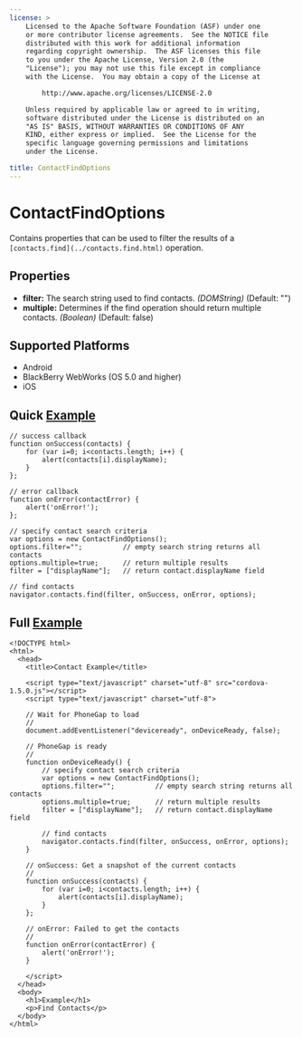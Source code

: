 ```yaml
---
license: >
    Licensed to the Apache Software Foundation (ASF) under one
    or more contributor license agreements.  See the NOTICE file
    distributed with this work for additional information
    regarding copyright ownership.  The ASF licenses this file
    to you under the Apache License, Version 2.0 (the
    "License"); you may not use this file except in compliance
    with the License.  You may obtain a copy of the License at

        http://www.apache.org/licenses/LICENSE-2.0

    Unless required by applicable law or agreed to in writing,
    software distributed under the License is distributed on an
    "AS IS" BASIS, WITHOUT WARRANTIES OR CONDITIONS OF ANY
    KIND, either express or implied.  See the License for the
    specific language governing permissions and limitations
    under the License.

title: ContactFindOptions
---
```


ContactFindOptions
==================

Contains properties that can be used to filter the results of a `[contacts.find](../contacts.find.html)` operation.

Properties
----------

- __filter:__ The search string used to find contacts. _(DOMString)_ (Default: "")
- __multiple:__ Determines if the find operation should return multiple contacts. _(Boolean)_ (Default: false)


Supported Platforms
-------------------

- Android
- BlackBerry WebWorks (OS 5.0 and higher)
- iOS

Quick [Example](../../storage/storage.opendatabase.html)
-------------

	// success callback
    function onSuccess(contacts) {
		for (var i=0; i<contacts.length; i++) {
			alert(contacts[i].displayName);
		}
    };

	// error callback
    function onError(contactError) {
        alert('onError!');
    };

	// specify contact search criteria
    var options = new ContactFindOptions();
	options.filter="";			// empty search string returns all contacts
	options.multiple=true;		// return multiple results
	filter = ["displayName"];	// return contact.displayName field
	
	// find contacts
    navigator.contacts.find(filter, onSuccess, onError, options);

Full [Example](../../storage/storage.opendatabase.html)
------------

    <!DOCTYPE html>
    <html>
      <head>
        <title>Contact Example</title>

        <script type="text/javascript" charset="utf-8" src="cordova-1.5.0.js"></script>
        <script type="text/javascript" charset="utf-8">

        // Wait for PhoneGap to load
        //
        document.addEventListener("deviceready", onDeviceReady, false);

        // PhoneGap is ready
        //
        function onDeviceReady() {
			// specify contact search criteria
		    var options = new ContactFindOptions();
			options.filter="";			// empty search string returns all contacts
			options.multiple=true;		// return multiple results
			filter = ["displayName"];	// return contact.displayName field

			// find contacts
		    navigator.contacts.find(filter, onSuccess, onError, options);
        }
    
        // onSuccess: Get a snapshot of the current contacts
        //
		function onSuccess(contacts) {
			for (var i=0; i<contacts.length; i++) {
				alert(contacts[i].displayName);
			}
		};
    
        // onError: Failed to get the contacts
        //
        function onError(contactError) {
            alert('onError!');
        }

        </script>
      </head>
      <body>
        <h1>Example</h1>
        <p>Find Contacts</p>
      </body>
    </html>

